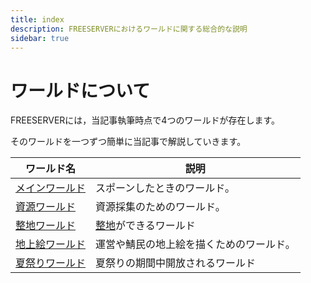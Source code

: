 ```yaml
---
title: index
description: FREESERVERにおけるワールドに関する総合的な説明
sidebar: true
---
```

# ワールドについて

FREESERVERには，当記事執筆時点で4つのワールドが存在します。

そのワールドを一つずつ簡単に当記事で解説していきます。

|  ワールド名  |  説明  |
| ---- | ---- |
|[メインワールド](freeserver-wiki/docs/world/main/)|スポーンしたときのワールド。|
|[資源ワールド](freeserver-wiki/docs/world/shigen)|資源採集のためのワールド。|
|[整地ワールド](freeserver-wiki/docs/world/seichi)|[整地](freeserver-wiki/docs/world/seichi)ができるワールド|
|[地上絵ワールド](freeserver-wiki/docs/world/art-world)|運営や鯖民の地上絵を描くためのワールド。|
|[夏祭りワールド](freeserver-wiki/docs/world/FSSF2021)|夏祭りの期間中開放されるワールド|
